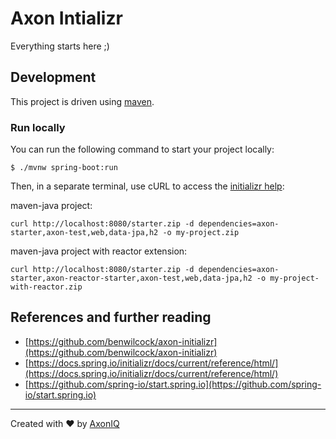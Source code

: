 # Axon Intializr

Everything starts here ;)

## Development

This project is driven using [maven].

### Run locally

You can run the following command to start your project locally:

```shell
$ ./mvnw spring-boot:run
```

Then, in a separate terminal, use cURL to access
the [initializr help](https://docs.spring.io/initializr/docs/current/reference/html/#configuration-access):

maven-java project:
```shell
curl http://localhost:8080/starter.zip -d dependencies=axon-starter,axon-test,web,data-jpa,h2 -o my-project.zip
```

maven-java project with reactor extension:
```shell
curl http://localhost:8080/starter.zip -d dependencies=axon-starter,axon-reactor-starter,axon-test,web,data-jpa,h2 -o my-project-with-reactor.zip
```

## References and further reading

- [https://github.com/benwilcock/axon-initializr](https://github.com/benwilcock/axon-initializr)
- [https://docs.spring.io/initializr/docs/current/reference/html/](https://docs.spring.io/initializr/docs/current/reference/html/)
- [https://github.com/spring-io/start.spring.io](https://github.com/spring-io/start.spring.io)

---
Created with :heart: by [AxonIQ](https://axoniq.io/)

[maven]: https://maven.apache.org/ (Maven)

